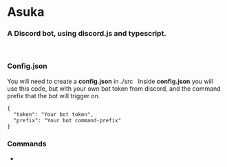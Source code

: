 # Asuka
### A Discord bot, using discord.js and typescript.
&nbsp;
 
### Config.json

You will need to create a **config.json** in ./src &nbsp;
Inside **config.json** you will use this code, but with your own bot token from discord, and the command prefix that the bot will trigger on.
```
{
  "token": "Your bot token",
  "prefix": "Your bot command-prefix"
}
```

### Commands
-